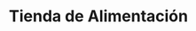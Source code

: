 ---
title: "Tienda de Alimentación"
url: /getafe/tienda-de-alimentacion-calle-zurbaran/
shop: Lebensmittel
---